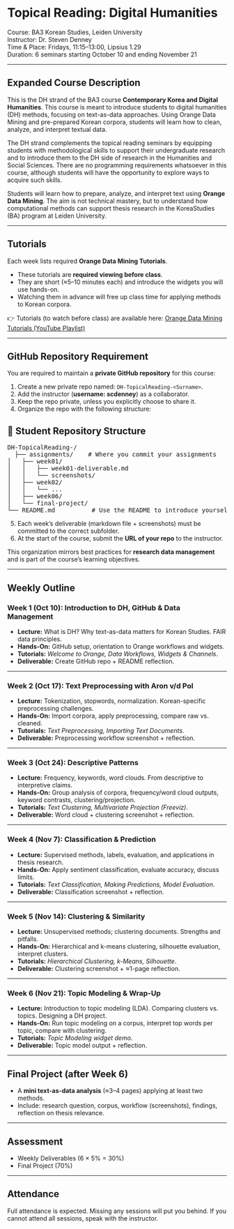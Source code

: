 # Topical Reading: Digital Humanities  
Course: BA3 Korean Studies, Leiden University  
Instructor: Dr. Steven Denney  
Time & Place: Fridays, 11:15–13:00, Lipsius 1.29  
Duration: 6 seminars starting October 10 and ending November 21

---

## Expanded Course Description
This is the DH strand of the BA3 course **Contemporary Korea and Digital Humanities**. This course is meant to introduce students to digital humanities (DH) methods, focusing on text-as-data approaches. Using Orange Data Mining and pre-prepared Korean corpora, students will learn how to clean, analyze, and interpret textual data.  

The DH strand complements the topical reading seminars by equipping students with methodological skills to support their undergraduate research and to introduce them to the DH side of research in the Humanities and Social Sciences. There are no programming requirements whatsoever in this course, although students will have the opportunity to explore ways to acquire such skills.

Students will learn how to prepare, analyze, and interpret text using **Orange Data Mining**. The aim is not technical mastery, but to understand how computational methods can support thesis research in the KoreaStudies (BA) program at Leiden University.

---

## Tutorials  
Each week lists required **Orange Data Mining Tutorials**.  
- These tutorials are **required viewing before class**.  
- They are short (≈5–10 minutes each) and introduce the widgets you will use hands-on.  
- Watching them in advance will free up class time for applying methods to Korean corpora.

👉 Tutorials (to watch before class) are available here: [Orange Data Mining Tutorials (YouTube Playlist)](https://www.youtube.com/playlist?list=PLmNPvQr9Tf-ZSDLwOzxpvY-HrE0yv-8Fy)

---

## GitHub Repository Requirement  

You are required to maintain a **private GitHub repository** for this course:  

1. Create a new private repo named: `DH-TopicalReading-<Surname>`.  
2. Add the instructor (**username: scdenney**) as a collaborator.  
3. Keep the repo private, unless you explicitly choose to share it.  
4. Organize the repo with the following structure:

<h2>📂 Student Repository Structure</h2>
<pre>
DH-TopicalReading-<Surname>/
  ├── assignments/    # Where you commit your assignments
│   ├── week01/
│   │   ├── week01-deliverable.md
│   │   └── screenshots/
│   ├── week02/
│   │   └── ...
│   ├── week06/
│   └── final-project/
└── README.md          # Use the README to introduce yourself and what your repo will do for you.
</pre>

5. Each week’s deliverable (markdown file + screenshots) must be committed to the correct subfolder.  
6. At the start of the course, submit the **URL of your repo** to the instructor.  

This organization mirrors best practices for **research data management** and is part of the course’s learning objectives.  

---

## Weekly Outline

### Week 1 (Oct 10): Introduction to DH, GitHub & Data Management
- **Lecture:** What is DH? Why text-as-data matters for Korean Studies. FAIR data principles.  
- **Hands-On:** GitHub setup, orientation to Orange workflows and widgets.  
- **Tutorials:** *Welcome to Orange, Data Workflows, Widgets & Channels*.  
- **Deliverable:** Create GitHub repo + README reflection.  

---

### Week 2 (Oct 17): Text Preprocessing with Aron v/d Pol
- **Lecture:** Tokenization, stopwords, normalization. Korean-specific preprocessing challenges.  
- **Hands-On:** Import corpora, apply preprocessing, compare raw vs. cleaned.  
- **Tutorials:** *Text Preprocessing, Importing Text Documents*.  
- **Deliverable:** Preprocessing workflow screenshot + reflection.  

---

### Week 3 (Oct 24): Descriptive Patterns
- **Lecture:** Frequency, keywords, word clouds. From descriptive to interpretive claims.  
- **Hands-On:** Group analysis of corpora, frequency/word cloud outputs, keyword contrasts, clustering/projection.  
- **Tutorials:** *Text Clustering, Multivariate Projection (Freeviz)*.  
- **Deliverable:** Word cloud + clustering screenshot + reflection.  

---

### Week 4 (Nov 7): Classification & Prediction
- **Lecture:** Supervised methods, labels, evaluation, and applications in thesis research.  
- **Hands-On:** Apply sentiment classification, evaluate accuracy, discuss limits.  
- **Tutorials:** *Text Classification, Making Predictions, Model Evaluation*.  
- **Deliverable:** Classification screenshot + reflection.  

---

### Week 5 (Nov 14): Clustering & Similarity
- **Lecture:** Unsupervised methods; clustering documents. Strengths and pitfalls.  
- **Hands-On:** Hierarchical and k-means clustering, silhouette evaluation, interpret clusters.  
- **Tutorials:** *Hierarchical Clustering, k-Means, Silhouette*.  
- **Deliverable:** Clustering screenshot + ≈1-page reflection.  

---

### Week 6 (Nov 21): Topic Modeling & Wrap-Up
- **Lecture:** Introduction to topic modeling (LDA). Comparing clusters vs. topics. Designing a DH project.  
- **Hands-On:** Run topic modeling on a corpus, interpret top words per topic, compare with clustering.  
- **Tutorials:** *Topic Modeling widget demo*.  
- **Deliverable:** Topic model output + reflection.  

---

## Final Project (after Week 6)
- A **mini text-as-data analysis** (≈3–4 pages) applying at least two methods.  
- Include: research question, corpus, workflow (screenshots), findings, reflection on thesis relevance.  

---

## Assessment
- Weekly Deliverables (6 × 5% = 30%)  
- Final Project (70%)

---

## Attendance
Full attendance is expected. Missing any sessions will put you behind. If you cannot attend all sessions, speak with the instructor.
